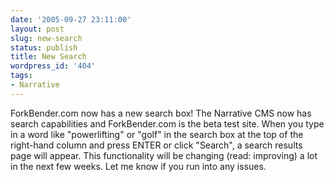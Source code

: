```yaml
---
date: '2005-09-27 23:11:00'
layout: post
slug: new-search
status: publish
title: New Search
wordpress_id: '404'
tags:
- Narrative
---
```


ForkBender.com now has a new search box! The Narrative CMS now has search capabilities and ForkBender.com is the beta test site. When you type in a word like "powerlifting" or "golf" in the search box at the top of the right-hand column and press ENTER or click "Search", a search results page will appear. This functionality will be changing (read: improving) a lot in the next few weeks. Let me know if you run into any issues.

